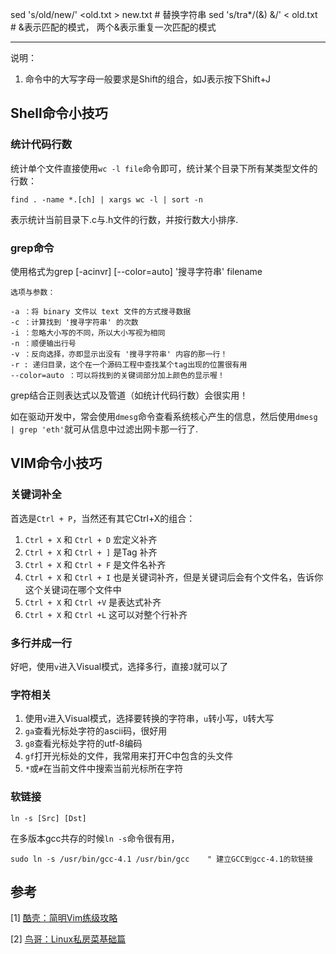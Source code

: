 sed 's/old/new/'  <old.txt   > new.txt   # 替换字符串
sed 's/tra*/(&) &/' < old.txt      # &表示匹配的模式， 两个&表示重复一次匹配的模式







-----
<!---title:Shell及VIM命令小技巧-->
<!---keywords:工具-->
<!---date:old-->

说明：

1.	命令中的大写字母一般要求是Shift的组合，如J表示按下Shift+J

## Shell命令小技巧

### 统计代码行数

统计单个文件直接使用`wc -l file`命令即可，统计某个目录下所有某类型文件的行数：

```
find . -name *.[ch] | xargs wc -l | sort -n
```

表示统计当前目录下.c与.h文件的行数，并按行数大小排序.

### grep命令

使用格式为grep [-acinvr] [--color=auto] '搜寻字符串' filename

	选项与参数：

	-a ：将 binary 文件以 text 文件的方式搜寻数据
	-c ：计算找到 '搜寻字符串' 的次数
	-i ：忽略大小写的不同，所以大小写视为相同
	-n ：顺便输出行号
	-v ：反向选择，亦即显示出没有 '搜寻字符串' 内容的那一行！
	-r : 递归目录，这个在一个源码工程中查找某个tag出现的位置很有用
	--color=auto ：可以将找到的关键词部分加上颜色的显示喔！

grep结合正则表达式以及管道（如统计代码行数）会很实用！

如在驱动开发中，常会使用`dmesg`命令查看系统核心产生的信息，然后使用`dmesg | grep 'eth'`就可从信息中过滤出网卡那一行了.


## VIM命令小技巧

###	关键词补全

首选是`Ctrl + P`，当然还有其它Ctrl+X的组合：

1. `Ctrl + X` 和 `Ctrl + D` 宏定义补齐
2. `Ctrl + X` 和 `Ctrl + ]` 是Tag 补齐
3. `Ctrl + X` 和 `Ctrl + F` 是文件名补齐
4. `Ctrl + X` 和 `Ctrl + I` 也是关键词补齐，但是关键词后会有个文件名，告诉你这个关键词在哪个文件中
5. `Ctrl + X` 和 `Ctrl +V` 是表达式补齐
6. `Ctrl + X` 和 `Ctrl +L` 这可以对整个行补齐

### 多行并成一行

好吧，使用`v`进入Visual模式，选择多行，直接`J`就可以了

### 字符相关

1.	使用`v`进入Visual模式，选择要转换的字符串，`u`转小写，`U`转大写
2.	`ga`查看光标处字符的ascii码，很好用
3.	`g8`查看光标处字符的utf-8编码
4.	`gf`打开光标处的文件，我常用来打开C中包含的头文件
5.	`*`或`#`在当前文件中搜索当前光标所在字符

### 软链接

`ln -s [Src] [Dst]`

在多版本gcc共存的时候`ln -s`命令很有用，

```
sudo ln -s /usr/bin/gcc-4.1 /usr/bin/gcc    " 建立GCC到gcc-4.1的软链接
```






## 参考

[1] [酷壳：简明Vim练级攻略](http://coolshell.cn/articles/5426.html)

[2] [鸟哥：Linux私房菜基础篇](http://vbird.dic.ksu.edu.tw/linux_basic/linux_basic.php)
